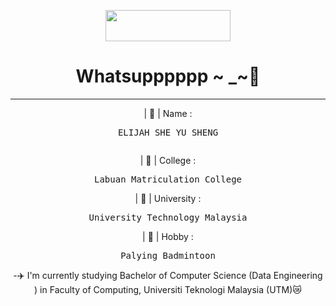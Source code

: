<!DOCTYPE html>
<head>
<center>
<p align="center"> <img src="https://encrypted-tbn0.gstatic.com/images?q=tbn:ANd9GcQ2Np0GBElyfnYqW_W0MN4SpDYToMwbHPtMDQ&=CAU" height="50" ; width="200"> </p>

</head>
<h1 style="text-align: center"> Whatsupppppp ~ _~👋</h1>
<hr>

   <p> | 📛 | Name : <pre> ELIJAH SHE YU SHENG </p></pre>
   <p> | 🏫 | College :<pre> Labuan Matriculation College </pre></p> 
   <p> | 🏡 | University :<pre> University Technology Malaysia </pre></p>
   <p> | 🏸 | Hobby :<pre> Palying Badmintoon </pre></p>

-✈️ I'm currently studying Bachelor of Computer Science (Data Engineering ) in Faculty of Computing, Universiti Teknologi Malaysia (UTM)😿 <br>

